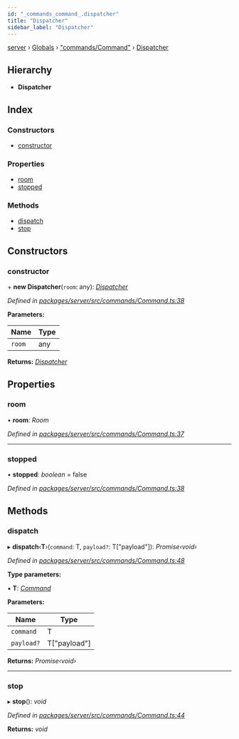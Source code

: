 ```yaml
---
id: "_commands_command_.dispatcher"
title: "Dispatcher"
sidebar_label: "Dispatcher"
---
```


[server](../index.md) › [Globals](../globals.md) › ["commands/Command"](../modules/_commands_command_.md) › [Dispatcher](_commands_command_.dispatcher.md)

## Hierarchy

* **Dispatcher**

## Index

### Constructors

* [constructor](_commands_command_.dispatcher.md#constructor)

### Properties

* [room](_commands_command_.dispatcher.md#room)
* [stopped](_commands_command_.dispatcher.md#stopped)

### Methods

* [dispatch](_commands_command_.dispatcher.md#dispatch)
* [stop](_commands_command_.dispatcher.md#stop)

## Constructors

###  constructor

\+ **new Dispatcher**(`room`: any): *[Dispatcher](_commands_command_.dispatcher.md)*

*Defined in [packages/server/src/commands/Command.ts:38](https://github.com/will-hart/pixatore/blob/5d54977/packages/server/src/commands/Command.ts#L38)*

**Parameters:**

Name | Type |
------ | ------ |
`room` | any |

**Returns:** *[Dispatcher](_commands_command_.dispatcher.md)*

## Properties

###  room

• **room**: *Room*

*Defined in [packages/server/src/commands/Command.ts:37](https://github.com/will-hart/pixatore/blob/5d54977/packages/server/src/commands/Command.ts#L37)*

___

###  stopped

• **stopped**: *boolean* = false

*Defined in [packages/server/src/commands/Command.ts:38](https://github.com/will-hart/pixatore/blob/5d54977/packages/server/src/commands/Command.ts#L38)*

## Methods

###  dispatch

▸ **dispatch**‹**T**›(`command`: T, `payload?`: T["payload"]): *Promise‹void›*

*Defined in [packages/server/src/commands/Command.ts:48](https://github.com/will-hart/pixatore/blob/5d54977/packages/server/src/commands/Command.ts#L48)*

**Type parameters:**

▪ **T**: *[Command](_commands_command_.command.md)*

**Parameters:**

Name | Type |
------ | ------ |
`command` | T |
`payload?` | T["payload"] |

**Returns:** *Promise‹void›*

___

###  stop

▸ **stop**(): *void*

*Defined in [packages/server/src/commands/Command.ts:44](https://github.com/will-hart/pixatore/blob/5d54977/packages/server/src/commands/Command.ts#L44)*

**Returns:** *void*
